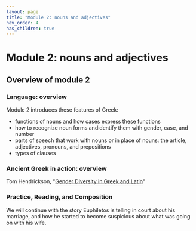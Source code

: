 ```yaml
---
layout: page
title: "Module 2: nouns and adjectives"
nav_order: 4
has_children: true
---
```



# Module 2:  nouns and adjectives



## Overview of module 2

### Language: overview

Module 2 introduces these features of Greek:


- functions of nouns and how cases express these functions
- how to recognize noun forms andidentify them with gender, case, and number
- parts of speech that work with nouns or in place of nouns: the article, adjectives, pronouns, and prepositions
- types of clauses

### Ancient Greek in action: overview

Tom Hendrickson, "[Gender Diversity in Greek and Latin](https://medium.com/ad-meliora/gender-diversity-in-greek-and-latin-grammar-ten-ancient-discussions-df371fe19af8)"

### Practice, Reading, and Composition

We will continue with the story Euphiletos is telling in court about his marriage, and how he started to become suspicious about what was going on with his wife.

